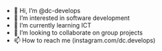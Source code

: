 - 👋 Hi, I’m @dc-develops
- 👀 I’m interested in software development
- 🌱 I’m currently learning ICT
- 💞️ I’m looking to collaborate on group projects
- 📫 How to reach me (instagram.com/dc.develops)

<!---
dc-develops/dc-develops is a ✨ special ✨ repository because its `README.md` (this file) appears on your GitHub profile.
You can click the Preview link to take a look at your changes.
--->
